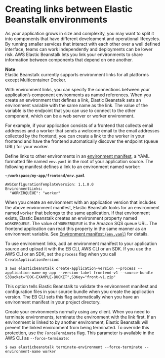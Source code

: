 # Creating links between Elastic Beanstalk environments<a name="environment-cfg-links"></a>

As your application grows in size and complexity, you may want to split it into components that have different development and operational lifecycles\. By running smaller services that interact with each other over a well defined interface, teams can work independently and deployments can be lower risk\. AWS Elastic Beanstalk lets you link your environments to share information between components that depend on one another\.

**Note**  
Elastic Beanstalk currently supports environment links for all platforms except Multicontainer Docker\.

With environment links, you can specify the connections between your application’s component environments as named references\. When you create an environment that defines a link, Elastic Beanstalk sets an environment variable with the same name as the link\. The value of the variable is the endpoint that you can use to connect to the other component, which can be a web server or worker environment\.

For example, if your application consists of a frontend that collects email addresses and a worker that sends a welcome email to the email addresses collected by the frontend, you can create a link to the worker in your frontend and have the frontend automatically discover the endpoint \(queue URL\) for your worker\.

Define links to other environments in an [environment manifest](environment-cfg-manifest.md), a YAML formatted file named `env.yaml` in the root of your application source\. The following manifest defines a link to an environment named worker:

**`~/workspace/my-app/frontend/env.yaml`**

```
AWSConfigurationTemplateVersion: 1.1.0.0
EnvironmentLinks:
  "WORKERQUEUE": "worker"
```

When you create an environment with an application version that includes the above environment manifest, Elastic Beanstalk looks for an environment named `worker` that belongs to the same application\. If that environment exists, Elastic Beanstalk creates an environment property named `WORKERQUEUE`\. The value of `WORKERQUEUE` is the Amazon SQS queue URL\. The frontend application can read this property in the same manner as an environment variable\. See [Environment manifest \(`env.yaml`\)](environment-cfg-manifest.md) for details\.

To use environment links, add an environment manifest to your application source and upload it with the EB CLI, AWS CLI or an SDK\. If you use the AWS CLI or an SDK, set the `process` flag when you call `CreateApplicationVersion`: 

```
$ aws elasticbeanstalk create-application-version --process --application-name my-app --version-label frontend-v1 --source-bundle S3Bucket="DOC-EXAMPLE-BUCKET",S3Key="front-v1.zip"
```

This option tells Elastic Beanstalk to validate the environment manifest and configuration files in your source bundle when you create the application version\. The EB CLI sets this flag automatically when you have an environment manifest in your project directory\.

Create your environments normally using any client\. When you need to terminate environments, terminate the environment with the link first\. If an environment is linked to by another environment, Elastic Beanstalk will prevent the linked environment from being terminated\. To override this protection, use the `ForceTerminate` flag\. This parameter is available in the AWS CLI as `--force-terminate`:

```
$ aws elasticbeanstalk terminate-environment --force-terminate --environment-name worker
```